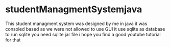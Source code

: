 # studentManagmentSystemjava
This student managment system was designed by me in java it was consoled based as we were not allowed to use GUI it use sqlite as database
to run sqlite you need sqlite jar file i hope you find a good youtube tutorial for that
